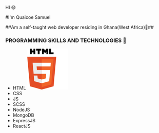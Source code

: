HI :smile:

#I'm Quaicoe Samuel

##Am a self-taught web developer residing in Ghana(West Africa):city_sunrise:##

### PROGRAMMING SKILLS AND TECHNOLOGIES :nut_and_bolt:
* HTML ![HTML LOGO](/images/html.png)
* CSS
* JS
* SCSS
* NodeJS
* MongoDB
* ExpressJS
* ReactJS 
  
